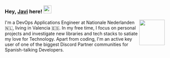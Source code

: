 ### Hey, [Javi](https://www.linkedin.com/in/javier-lopez-galache-6b9a4b150/) here! <img src="https://media.giphy.com/media/hvRJCLFzcasrR4ia7z/giphy.gif" width="25px" height="25px">

<img src="https://i.pinimg.com/originals/7a/49/f8/7a49f815262d7cbd313c80936d0a02ba.gif" width="80px" align="right">

I'm a DevOps Applications Engineer at Nationale Nederlanden 🇳🇱, living in Valencia 🇪🇸. In my free time, I focus on personal projects and investigate new libraries and tech stacks to satiate my love for Technology. Apart from coding, I'm an active key user of one of the biggest Discord Partner communities for Spanish-talking Developers.
